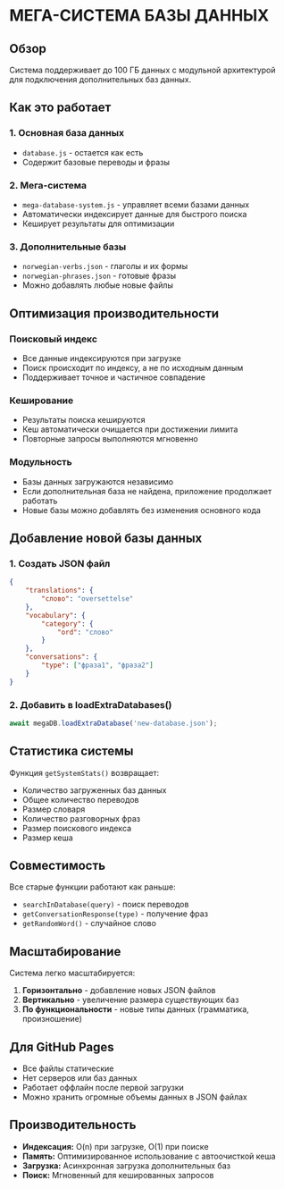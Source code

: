 # МЕГА-СИСТЕМА БАЗЫ ДАННЫХ

## Обзор

Система поддерживает до 100 ГБ данных с модульной архитектурой для подключения дополнительных баз данных.

## Как это работает

### 1. Основная база данных
- `database.js` - остается как есть
- Содержит базовые переводы и фразы

### 2. Мега-система
- `mega-database-system.js` - управляет всеми базами данных
- Автоматически индексирует данные для быстрого поиска
- Кеширует результаты для оптимизации

### 3. Дополнительные базы
- `norwegian-verbs.json` - глаголы и их формы
- `norwegian-phrases.json` - готовые фразы
- Можно добавлять любые новые файлы

## Оптимизация производительности

### Поисковый индекс
- Все данные индексируются при загрузке
- Поиск происходит по индексу, а не по исходным данным
- Поддерживает точное и частичное совпадение

### Кеширование
- Результаты поиска кешируются
- Кеш автоматически очищается при достижении лимита
- Повторные запросы выполняются мгновенно

### Модульность
- Базы данных загружаются независимо
- Если дополнительная база не найдена, приложение продолжает работать
- Новые базы можно добавлять без изменения основного кода

## Добавление новой базы данных

### 1. Создать JSON файл
```json
{
    "translations": {
        "слово": "oversettelse"
    },
    "vocabulary": {
        "category": {
            "ord": "слово"
        }
    },
    "conversations": {
        "type": ["фраза1", "фраза2"]
    }
}
```

### 2. Добавить в loadExtraDatabases()
```javascript
await megaDB.loadExtraDatabase('new-database.json');
```

## Статистика системы

Функция `getSystemStats()` возвращает:
- Количество загруженных баз данных
- Общее количество переводов
- Размер словаря
- Количество разговорных фраз
- Размер поискового индекса
- Размер кеша

## Совместимость

Все старые функции работают как раньше:
- `searchInDatabase(query)` - поиск переводов
- `getConversationResponse(type)` - получение фраз
- `getRandomWord()` - случайное слово

## Масштабирование

Система легко масштабируется:
1. **Горизонтально** - добавление новых JSON файлов
2. **Вертикально** - увеличение размера существующих баз
3. **По функциональности** - новые типы данных (грамматика, произношение)

## Для GitHub Pages

- Все файлы статические
- Нет серверов или баз данных
- Работает оффлайн после первой загрузки
- Можно хранить огромные объемы данных в JSON файлах

## Производительность

- **Индексация:** O(n) при загрузке, O(1) при поиске
- **Память:** Оптимизированное использование с автоочисткой кеша
- **Загрузка:** Асинхронная загрузка дополнительных баз
- **Поиск:** Мгновенный для кешированных запросов